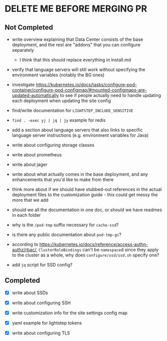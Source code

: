 # DELETE ME BEFORE MERGING PR

## Not Completed

- write overview explaining that Data Center consists of the base deployment, and the rest are "addons" that you can configure separately

  - I think that this should replace everything in install.md

- verify that language servers will still work without specifying the environment variables (notably the BG ones)

- investigate https://kubernetes.io/docs/tasks/configure-pod-container/configure-pod-configmap/#mounted-configmaps-are-updated-automatically to see if people actually need to handle updating each deployment when updating the site config

- find/write documentation for `LIGHTSTEP_INCLUDE_SENSITIVE`

- `find . -exec yj | jq | jy` example for redis

- add a section about language servers that also links to specific language server instructions (e.g. environment variables for Java)

- write about configuring storage classes

- write about prometheus

- write about jager

- write about what actually comes in the base deployment, and any enhancements that you'd like to make from there

- think more about if we should have stubbed-out references in the actual deployment files to the customization guide - this could get messy the more that we add

- should we all the documentation in one doc, or should we have readmes in each folder

- why is the `/pod-tmp` suffix necessary for `cache-ssd`?

- is there any public documentation about `pod-tmp-gc`?

- according to https://kubernetes.io/docs/reference/access-authn-authz/rbac/, `ClusterRoleBindings` can't be `namespace`d since
  they apply to the cluster as a whole, why does `configure/ssd/ssd.sh` specify one?

- add `jq` script for SSD config?

## Completed

- [x] write about SSDs

- [x] write about configuring SSH

- [x] write customization info for the site settings config map

- [x] yaml example for lightstep tokens

- [x] write about configuring TLS

